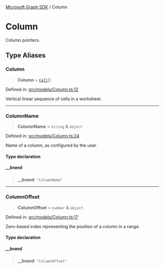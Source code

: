 [Microsoft Graph SDK](README.md) / Column

# Column

Column pointers.

## Type Aliases

### Column

> **Column** = [`Cell`](Cell.md#cell)[]

Defined in: [src/models/Column.ts:12](https://github.com/Future-Secure-AI/microsoft-graph/blob/main/src/models/Column.ts#L12)

Vertical linear sequence of cells in a worksheet.

***

### ColumnName

> **ColumnName** = `string` & `object`

Defined in: [src/models/Column.ts:24](https://github.com/Future-Secure-AI/microsoft-graph/blob/main/src/models/Column.ts#L24)

Name of a column, as configured by the user.

#### Type declaration

##### \_\_brand

> **\_\_brand**: `"ColumnName"`

***

### ColumnOffset

> **ColumnOffset** = `number` & `object`

Defined in: [src/models/Column.ts:17](https://github.com/Future-Secure-AI/microsoft-graph/blob/main/src/models/Column.ts#L17)

Zero-based index representing the position of a column in a range.

#### Type declaration

##### \_\_brand

> **\_\_brand**: `"ColumnOffset"`
